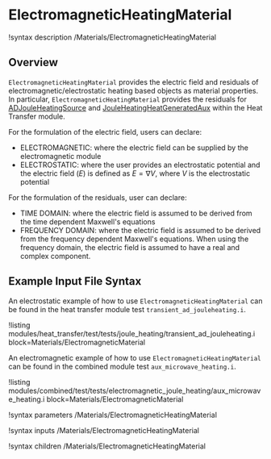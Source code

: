 # ElectromagneticHeatingMaterial

!syntax description /Materials/ElectromagneticHeatingMaterial

## Overview

`ElectromagneticHeatingMaterial` provides the electric field and residuals of electromagnetic/electrostatic
heating based objects as material properties. In particular, `ElectromagneticHeatingMaterial` provides the
residuals for [ADJouleHeatingSource](ADJouleHeatingSource.md) and [JouleHeatingHeatGeneratedAux](JouleHeatingHeatGeneratedAux.md) within the Heat Transfer module.

For the formulation of the electric field, users can declare:

- ELECTROMAGNETIC: where the electric field can be supplied by the electromagnetic module
- ELECTROSTATIC: where the user provides an electrostatic potential and the electric field ($E$) is defined as $E = \nabla V$,  where $V$ is the electrostatic potential

For the formulation of the residuals, user can declare:

- TIME DOMAIN: where the electric field is assumed to be derived from the time dependent Maxwell's equations
- FREQUENCY DOMAIN: where the electric field is assumed to be derived from the frequency dependent Maxwell's equations. When using the frequency domain, the electric field is assumed to have a real and complex component.

## Example Input File Syntax

An electrostatic example of how to use `ElectromagneticHeatingMaterial` can be found in the
heat transfer module test `transient_ad_jouleheating.i`.

!listing modules/heat_transfer/test/tests/joule_heating/transient_ad_jouleheating.i block=Materials/ElectromagneticMaterial

An electromagnetic example of how to use `ElectromagneticHeatingMaterial` can be found in the
combined module test `aux_microwave_heating.i`.

!listing modules/combined/test/tests/electromagnetic_joule_heating/aux_microwave_heating.i block=Materials/ElectromagneticMaterial

!syntax parameters /Materials/ElectromagneticHeatingMaterial

!syntax inputs /Materials/ElectromagneticHeatingMaterial

!syntax children /Materials/ElectromagneticHeatingMaterial
